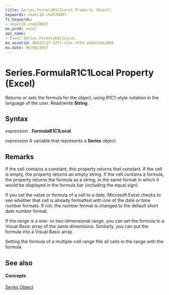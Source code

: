 ```yaml
---
title: Series.FormulaR1C1Local Property (Excel)
keywords: vbaxl10.chm578087
f1_keywords:
- vbaxl10.chm578087
ms.prod: excel
api_name:
- Excel.Series.FormulaR1C1Local
ms.assetid: 06037c27-3371-c2ac-4754-a5bb7ebb2058
ms.date: 06/08/2017
---
```



# Series.FormulaR1C1Local Property (Excel)

Returns or sets the formula for the object, using R1C1-style notation in the language of the user. Read/write **String** .


## Syntax

 _expression_ . **FormulaR1C1Local**

 _expression_ A variable that represents a **Series** object.


## Remarks

If the cell contains a constant, this property returns that constant. If the cell is empty, the property returns an empty string. If the cell contains a formula, the property returns the formula as a string, in the same format in which it would be displayed in the formula bar (including the equal sign).

If you set the value or formula of a cell to a date, Microsoft Excel checks to see whether that cell is already formatted with one of the date or time number formats. If not, the number format is changed to the default short date number format.

If the range is a one- or two-dimensional range, you can set the formula to a Visual Basic array of the same dimensions. Similarly, you can put the formula into a Visual Basic array.

Setting the formula of a multiple-cell range fills all cells in the range with the formula.


## See also


#### Concepts


[Series Object](series-object-excel.md)

